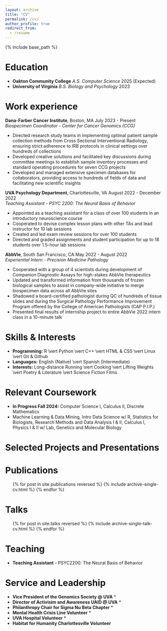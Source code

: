 ```yaml
---
layout: archive
title: "CV"
permalink: /cv/
author_profile: true
redirect_from:
  - /resume
---
```


{% include base_path %}

Education
======
* **Oakton Community College** *A.S. Computer Science* 2025 (Expected)
* **University of Virginia** *B.S. Biology and Psychology* 2023

Work experience
======
**Dana-Farber Cancer Institute**, Boston, MA                      July 2023 - Present   
*Biospecimen Coordinator - Center for Cancer Genomics (CCG)*
* Directed research study teams in implementing optimal patient sample collection methods from Cross Sectional Interventional Radiology, ensuring strict adherence to IRB protocols in clinical settings over hundreds of collections
* Developed creative solutions and facilitated key discussions during committee meetings to establish sample inventory processes and standard operating procedures for seven CCG projects
* Developed and managed extensive specimen databases for collaborators, providing access to hundreds of fields of data and facilitating new scientific insights

**UVA Psychology Department**, Charlottesville, VA                August 2022 - December 2022   
*Teaching Assistant - PSYC 2200: The Neural Basis of Behavior*
* Appointed as a teaching assistant for a class of over 100 students in an introductory neuroscience course
* Cooperated to devise complex lesson plans with other TAs and lead instructor for 10 lab sessions
* Created and led exam review sessions for over 100 students
* Directed and graded assignments and student participation for up to 18 students over 1.5-hour lab sessions

**AbbVie**, South San Francisco, CA                               May 2022 - August 2022   
*Experiential Intern - Precision Medicine Pathology*
* Cooperated with a group of 4 scientists during development of Companion Diagnostic Assays for high-stakes AbbVie therapeutics
* Updated and transformed information from thousands of frozen biological samples to assist in company-wide initiative to merge biospecimen data across all AbbVie sites
* Shadowed a board-certified pathologist during QC of hundreds of tissue slides and during the Surgical Pathology Performance Improvement Program offered by the College of American Pathologists (CAP P.I.P.)
* Presented final results of internship project to entire AbbVie 2022 intern class in a 10-minute talk

Skills & Interests
======
* **Programming:** R \vert Python \vert C++ \vert HTML & CSS \vert Linux \vert Git & Github
* **Languages:** English (Native) \vert Spanish (Intermediate)
* **Interests:** Long-distance Running \vert Cooking \vert Lifting Weights \vert Poetry & Literature \vert Science Fiction Films

Relevant Coursework
======
* **In Progress Fall 2024:** Computer Science I, Calculus II, Discrete Mathematics
* Machine Learning & Data Mining, Intro Data Science w/ R, Statistics for Biologists, Research Methods and Data Analysis I & II, Calculus I, Physics I & II w/ Lab, Genetics and Molecular Biology

Selected Projects and Presentations
======

Publications
======
  <ul>{% for post in site.publications reversed %}
    {% include archive-single-cv.html %}
  {% endfor %}</ul>
  
Talks
======
  <ul>{% for post in site.talks reversed %}
    {% include archive-single-talk-cv.html  %}
  {% endfor %}</ul>
  
Teaching
======
* **Teaching Assistant** - PSYC2200: The Neural Basis of Behavior
  
Service and Leadership
======
* **Vice President of the Genomics Society @ UVA**
  * 
* **Director of Activisim and Awareness UAID @ UVA**
  * 
* **Philanthropy Chair for Sigma Nu Beta Chapter**
  * 
* **Mental Health Crisis Line Volunteer**
  * 
* **UVA Hospital Volunteer**
  * 
* **Habitat for Humanity Charlottesville Volunteer**